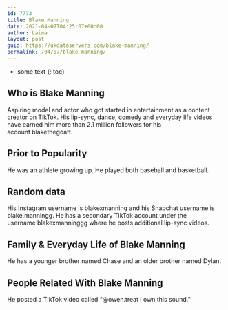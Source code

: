 ```yaml
---
id: 7773
title: Blake Manning
date: 2021-04-07T04:25:07+00:00
author: Laima
layout: post
guid: https://ukdataservers.com/blake-manning/
permalink: /04/07/blake-manning/
---
```


* some text
{: toc}


## Who is Blake Manning
                  
                  
                  
Aspiring model and actor who got started in entertainment as a content creator on TikTok. His lip-sync, dance, comedy and everyday life videos have earned him more than 2.1 million followers for his account blakethegoatt.
                  
              
            
              
            
                
                
                
## Prior to Popularity
                  
                  
                  
He was an athlete growing up. He played both baseball and basketball.
                  
              
            
              
            
                
                
                
## Random data
                  
                  
                  
His Instagram username is blakexmanning and his Snapchat username is blake.manningg. He has a secondary TikTok account under the username blakexmanninggg where he posts additional lip-sync videos. 
                  
              
            
              
            
                
                
                
## Family & Everyday Life of Blake Manning
                  
                  
                  
He has a younger brother named Chase and an older brother named Dylan.
                  
              
            
              
            
                
                
                
## People Related With Blake Manning
                  
                  
                  
He posted a TikTok video called &#8220;@owen.treat i own this sound.&#8221; 
                  
              
            
              
            
                
              
            
              
              
            
            
              
            
          
          
          